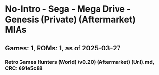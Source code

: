 # No-Intro - Sega - Mega Drive - Genesis (Private) (Aftermarket) MIAs
## Games: 1, ROMs: 1, as of 2025-03-27

### Retro Games Hunters (World) (v0.20) (Aftermarket) (Unl).md, CRC: 691e5c88

